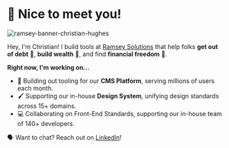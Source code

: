 # 🎉 Nice to meet you!

![ramsey-banner-christian-hughes](https://user-images.githubusercontent.com/14190451/89072635-8ae64000-d33e-11ea-8f2d-8bed780fa9c9.jpg)

Hey, I'm Christian! I build tools at [Ramsey Solutions](https://www.ramseyinhouse.com) that help folks **get out of debt** 💸, **build wealth** 🤩, and find **financial freedom** 🥳.

**Right now, I'm working on...**

- 🧰 Building out tooling for our **CMS Platform**, serving millions of users each month.
- 🖌️ Supporting our in-house **Design System**, unifying design standards across 15+ domains.
- 💻 Collaborating on Front-End Standards, supporting our in-house team of 140+ developers.

🗣 Want to chat? Reach out on [LinkedIn](https://www.linkedin.com/in/christianjhughes/)!
